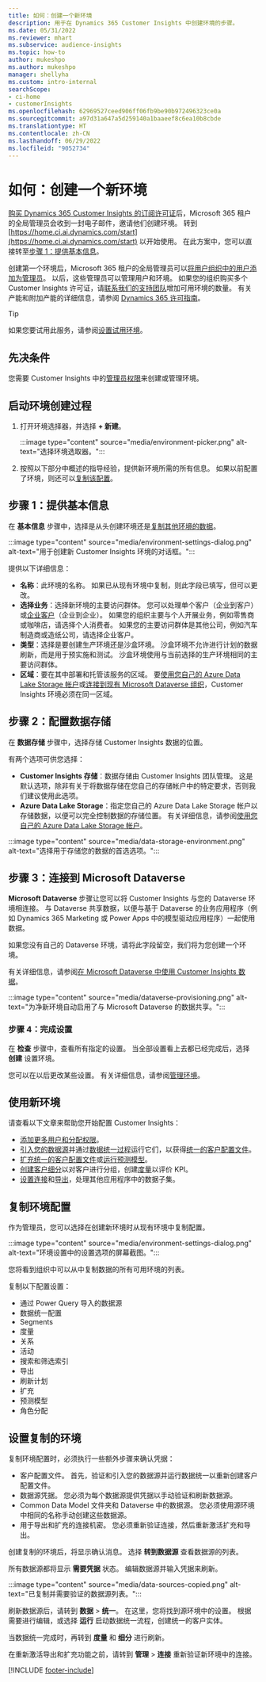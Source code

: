 ```yaml
---
title: 如何：创建一个新环境
description: 用于在 Dynamics 365 Customer Insights 中创建环境的步骤。
ms.date: 05/31/2022
ms.reviewer: mhart
ms.subservice: audience-insights
ms.topic: how-to
author: mukeshpo
ms.author: mukeshpo
manager: shellyha
ms.custom: intro-internal
searchScope:
- ci-home
- customerInsights
ms.openlocfilehash: 62969527ceed906ff06fb9be90b972496323ce0a
ms.sourcegitcommit: a97d31a647a5d259140a1baaeef8c6ea10b8cbde
ms.translationtype: HT
ms.contentlocale: zh-CN
ms.lasthandoff: 06/29/2022
ms.locfileid: "9052734"
---
```

# <a name="how-to-create-a-new-environment"></a>如何：创建一个新环境

[购买 Dynamics 365 Customer Insights 的订阅许可证](paid-license.md)后，Microsoft 365 租户的全局管理员会收到一封电子邮件，邀请他们创建环境。 转到 [https://home.ci.ai.dynamics.com/start](https://home.ci.ai.dynamics.com/start) 以开始使用。 在此方案中，您可以直接转至[步骤 1：提供基本信息](#step-1-provide-basic-information)。

创建第一个环境后，Microsoft 365 租户的全局管理员可以[将用户组织中的用户添加为管理员](permissions.md)。 以后，这些管理员可以管理用户和环境。 如果您的组织购买多个 Customer Insights 许可证，请[联系我们的支持团队](https://go.microsoft.com/fwlink/?linkid=2079641)增加可用环境的数量。 有关产能和附加产能的详细信息，请参阅 [Dynamics 365 许可指南](https://go.microsoft.com/fwlink/?LinkId=866544)。

> [!TIP]
> 如果您要试用此服务，请参阅[设置试用环境](trial-signup.md)。

## <a name="prerequisites"></a>先决条件

您需要 Customer Insights 中的[管理员权限](permissions.md)来创建或管理环境。

## <a name="start-the-environment-creation-process"></a>启动环境创建过程

1. 打开环境选择器，并选择 **+ 新建**。
  
   :::image type="content" source="media/environment-picker.png" alt-text="选择环境选取器。":::

1. 按照以下部分中概述的指导经验，提供新环境所需的所有信息。 如果以前配置了环境，则还可以[复制该配置](#copy-the-environment-configuration)。

## <a name="step-1-provide-basic-information"></a>步骤 1：提供基本信息

在 **基本信息** 步骤中，选择是从头创建环境还是[复制其他环境的数据](#copy-the-environment-configuration)。

   :::image type="content" source="media/environment-settings-dialog.png" alt-text="用于创建新 Customer Insights 环境的对话框。":::

提供以下详细信息：

- **名称**：此环境的名称。 如果已从现有环境中复制，则此字段已填写，但可以更改。
- **选择业务**：选择新环境的主要访问群体。 您可以处理单个客户（企业到客户）或[企业客户](work-with-business-accounts.md)（企业到企业）。 如果您的组织主要与个人开展业务，例如零售商或咖啡店，请选择个人消费者。 如果您的主要访问群体是其他公司，例如汽车制造商或造纸公司，请选择企业客户。
- **类型**：选择是要创建生产环境还是沙盒环境。 沙盒环境不允许进行计划的数据刷新，而是用于预实施和测试。 沙盒环境使用与当前选择的生产环境相同的主要访问群体。
- **区域**：要在其中部署和托管该服务的区域。 要[使用您自己的 Azure Data Lake Storage 帐户](own-data-lake-storage.md)或[连接到现有 Microsoft Dataverse 组织](customer-insights-dataverse.md)，Customer Insights 环境必须在同一区域。

## <a name="step-2-configure-data-storage"></a>步骤 2：配置数据存储

在 **数据存储** 步骤中，选择存储 Customer Insights 数据的位置。

有两个选项可供您选择：

- **Customer Insights 存储**：数据存储由 Customer Insights 团队管理。 这是默认选项，除非有关于将数据存储在您自己的存储帐户中的特定要求，否则我们建议使用此选项。
- **Azure Data Lake Storage**：指定您自己的 Azure Data Lake Storage 帐户以存储数据，以便可以完全控制数据的存储位置。 有关详细信息，请参阅[使用您自己的 Azure Data Lake Storage 帐户](own-data-lake-storage.md)。

:::image type="content" source="media/data-storage-environment.png" alt-text="选择用于存储您的数据的首选选项。":::

## <a name="step-3-connect-to-microsoft-dataverse"></a>步骤 3：连接到 Microsoft Dataverse

**Microsoft Dataverse** 步骤让您可以将 Customer Insights 与您的 Dataverse 环境相连接。 与 Dataverse 共享数据，以便与基于 Dataverse 的业务应用程序（例如 Dynamics 365 Marketing 或 Power Apps 中的模型驱动应用程序）一起使用数据。


如果您没有自己的 Dataverse 环境，请将此字段留空，我们将为您创建一个环境。

有关详细信息，请参阅[在 Microsoft Dataverse 中使用 Customer Insights 数据](customer-insights-dataverse.md)。

:::image type="content" source="media/dataverse-provisioning.png" alt-text="为净新环境自动启用了与 Microsoft Dataverse 的数据共享。":::

### <a name="step-4-finalize-the-settings"></a>步骤 4：完成设置

在 **检查** 步骤中，查看所有指定的设置。 当全部设置看上去都已经完成后，选择 **创建** 设置环境。

您可以在以后更改某些设置。 有关详细信息，请参阅[管理环境](manage-environments.md)。

## <a name="work-with-your-new-environment"></a>使用新环境

请查看以下文章来帮助您开始配置 Customer Insights：

- [添加更多用户和分配权限](permissions.md)。
- [引入您的数据源](data-sources.md)并通过[数据统一过程](data-unification.md)运行它们，以获得[统一的客户配置文件](customer-profiles.md)。
- [扩充统一的客户配置文件](enrichment-hub.md)或[运行预测模型](predictions-overview.md)。
- [创建客户细分](segments.md)以对客户进行分组，创建[度量](measures.md)以评价 KPI。
- [设置连接](connections.md)和[导出](export-destinations.md)，处理其他应用程序中的数据子集。

## <a name="copy-the-environment-configuration"></a>复制环境配置

作为管理员，您可以选择在创建新环境时从现有环境中复制配置。

:::image type="content" source="media/environment-settings-dialog.png" alt-text="环境设置中的设置选项的屏幕截图。":::

您将看到组织中可以从中复制数据的所有可用环境的列表。

复制以下配置设置：

- 通过 Power Query 导入的数据源
- 数据统一配置
- Segments
- 度量
- 关系
- 活动
- 搜索和筛选索引
- 导出
- 刷新计划
- 扩充
- 预测模型
- 角色分配

## <a name="set-up-a-copied-environment"></a>设置复制的环境

复制环境配置时，必须执行一些额外步骤来确认凭据：

- 客户配置文件。 首先，验证和引入您的数据源并运行数据统一以重新创建客户配置文件。
- 数据源凭据。 您必须为每个数据源提供凭据以手动验证和刷新数据源。
- Common Data Model 文件夹和 Dataverse 中的数据源。 您必须使用源环境中相同的名称手动创建这些数据源。
- 用于导出和扩充的连接机密。 您必须重新验证连接，然后重新激活扩充和导出。

创建复制的环境后，将显示确认消息。 选择 **转到数据源** 查看数据源的列表。

所有数据源都将显示 **需要凭据** 状态。 编辑数据源并输入凭据来刷新。

:::image type="content" source="media/data-sources-copied.png" alt-text="已复制并需要验证的数据源列表。":::

刷新数据源后，请转到 **数据** > **统一**。 在这里，您将找到源环境中的设置。 根据需要进行编辑，或选择 **运行** 启动数据统一流程，创建统一的客户实体。

当数据统一完成时，再转到 **度量** 和 **细分** 进行刷新。

在重新激活导出和扩充功能之前，请转到 **管理** > **连接** 重新验证新环境中的连接。

[!INCLUDE [footer-include](includes/footer-banner.md)]
